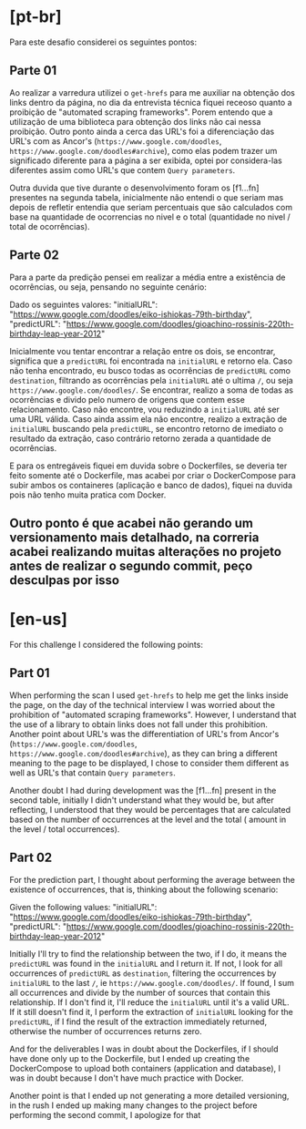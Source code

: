 # [pt-br]

Para este desafio considerei os seguintes pontos:

## Parte 01

Ao realizar a varredura utilizei o `get-hrefs` para me auxiliar na obtenção dos links dentro da página, no dia da entrevista técnica fiquei receoso quanto a proibição de "automated scraping frameworks". Porem entendo que a utilização de uma biblioteca para obtenção dos links não cai nessa proibição. Outro ponto ainda a cerca das URL's foi a diferenciação das URL's com as Ancor's (`https://www.google.com/doodles`, `https://www.google.com/doodles#archive`), como elas podem trazer um significado diferente para a página a ser exibida, optei por considera-las diferentes assim como URL's que contem `Query parameters`.

Outra duvida que tive durante o desenvolvimento foram os [f1...fn] presentes na segunda tabela, inicialmente não entendi o que seriam mas depois de refletir entendia que seriam percentuais que são calculados com base na quantidade de ocorrencias no nivel e o total (quantidade no nivel / total de ocorrências).

## Parte 02

Para a parte da predição pensei em realizar a média entre a existência de ocorrências, ou seja, pensando no seguinte cenário:

Dado os seguintes valores:
    "initialURL": "https://www.google.com/doodles/eiko-ishiokas-79th-birthday",
    "predictURL": "https://www.google.com/doodles/gioachino-rossinis-220th-birthday-leap-year-2012"

Inicialmente vou tentar encontrar a relação entre os dois, se encontrar, significa que a `predictURL` foi encontrada na `initialURL` e retorno ela.
Caso não tenha encontrado, eu busco todas as ocorrências de `predictURL` como `destination`, filtrando as ocorrências pela `initialURL` até o ultima `/`, ou seja `https://www.google.com/doodles/`. Se encontrar, realizo a soma de todas as ocorrências e divido pelo numero de origens que contem esse relacionamento. Caso não encontre, vou reduzindo a `initialURL` até ser uma URL válida.
Caso ainda assim ela não encontre, realizo a extração de `initialURL` buscando pela `predictURL`, se encontro retorno de imediato o resultado da extração, caso contrário retorno zerada a quantidade de ocorrências.

E para os entregáveis fiquei em duvida sobre o Dockerfiles, se deveria ter feito somente até o Dockerfile, mas acabei por criar o DockerCompose para subir ambos os containeres (aplicação e banco de dados), fiquei na duvida pois não tenho muita pratica com Docker.

Outro ponto é que acabei não gerando um versionamento mais detalhado, na correria acabei realizando muitas alterações no projeto antes de realizar o segundo commit, peço desculpas por isso
----

# [en-us]

For this challenge I considered the following points:

## Part 01

When performing the scan I used `get-hrefs` to help me get the links inside the page, on the day of the technical interview I was worried about the prohibition of "automated scraping frameworks". However, I understand that the use of a library to obtain links does not fall under this prohibition. Another point about URL's was the differentiation of URL's from Ancor's (`https://www.google.com/doodles`, `https://www.google.com/doodles#archive`), as they can bring a different meaning to the page to be displayed, I chose to consider them different as well as URL's that contain `Query parameters`.

Another doubt I had during development was the [f1...fn] present in the second table, initially I didn't understand what they would be, but after reflecting, I understood that they would be percentages that are calculated based on the number of occurrences at the level and the total ( amount in the level / total occurrences).

## Part 02

For the prediction part, I thought about performing the average between the existence of occurrences, that is, thinking about the following scenario:

Given the following values:
    "initialURL": "https://www.google.com/doodles/eiko-ishiokas-79th-birthday",
    "predictURL": "https://www.google.com/doodles/gioachino-rossinis-220th-birthday-leap-year-2012"

Initially I'll try to find the relationship between the two, if I do, it means the `predictURL` was found in the `initialURL` and I return it.
If not, I look for all occurrences of `predictURL` as `destination`, filtering the occurrences by `initialURL` to the last `/`, ie `https://www.google.com/doodles/`. If found, I sum all occurrences and divide by the number of sources that contain this relationship. If I don't find it, I'll reduce the `initialURL` until it's a valid URL.
If it still doesn't find it, I perform the extraction of `initialURL` looking for the `predictURL`, if I find the result of the extraction immediately returned, otherwise the number of occurrences returns zero.

And for the deliverables I was in doubt about the Dockerfiles, if I should have done only up to the Dockerfile, but I ended up creating the DockerCompose to upload both containers (application and database), I was in doubt because I don't have much practice with Docker.

Another point is that I ended up not generating a more detailed versioning, in the rush I ended up making many changes to the project before performing the second commit, I apologize for that